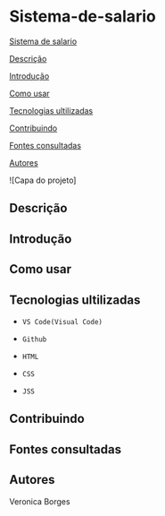 # Sistema-de-salario

[Sistema de salario](#sistema-de-salario)  

[Descrição](#descri%C3%A7%C3%A3o) 

[Introdução](#introdu%C3%A7%C3%A3o)

[Como usar](#como-usar)

[Tecnologias ultilizadas](#tecnologias-ultilizadas)

[Contribuindo](#contribuindo)

[Fontes consultadas](#fontes-consultadas)

[Autores](e#autores)

![Capa do projeto]

## Descrição 

## Introdução

## Como usar

## Tecnologias ultilizadas 

 * ``VS Code(Visual Code)``

 * ``Github``

 * ``HTML``

 * ``CSS``
 
 * ``JSS``

## Contribuindo

## Fontes consultadas 


## Autores 
Veronica Borges